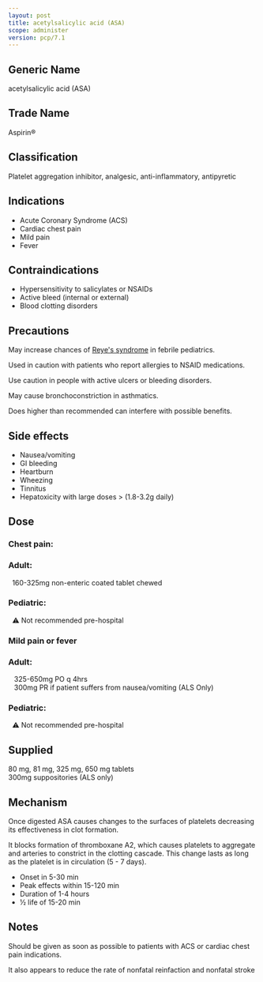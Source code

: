 ```yaml
---
layout: post
title: acetylsalicylic acid (ASA)
scope: administer
version: pcp/7.1
---
```


## Generic Name

acetylsalicylic acid (ASA)

## Trade Name

Aspirin®

## Classification

Platelet aggregation inhibitor, analgesic, anti-inflammatory, antipyretic

## Indications

- Acute Coronary Syndrome (ACS)
- Cardiac chest pain
- Mild pain
- Fever

## Contraindications

- Hypersensitivity to salicylates or NSAIDs
- Active bleed (internal or external)
- Blood clotting disorders

## Precautions

May increase chances of [Reye's syndrome](https://en.wikipedia.org/wiki/Reye_syndrome) in febrile pediatrics.

Used in caution with patients who report allergies to NSAID medications.

Use caution in people with active ulcers or bleeding disorders.

May cause bronchoconstriction in asthmatics.

Does higher than recommended can interfere with possible benefits.

## Side effects

- Nausea/vomiting
- GI bleeding
- Heartburn
- Wheezing
- Tinnitus
- Hepatoxicity with large doses > (1.8-3.2g daily)

## Dose

### Chest pain:

### Adult:
&nbsp;&nbsp;160-325mg non-enteric coated tablet chewed

### Pediatric:
&nbsp;&nbsp;⚠️ Not recommended pre-hospital

### Mild pain or fever

### Adult:
&nbsp;&nbsp; 325-650mg PO q 4hrs  
&nbsp;&nbsp; 300mg PR if patient suffers from nausea/vomiting (ALS Only)

### Pediatric:
&nbsp;&nbsp;⚠️ Not recommended pre-hospital

## Supplied

80 mg, 81 mg, 325 mg, 650 mg tablets\
300mg suppositories (ALS only)

## Mechanism

Once digested ASA causes changes to the surfaces of platelets decreasing its effectiveness in clot formation.

It blocks formation of thromboxane A2, which causes platelets to aggregate and arteries to constrict in the clotting cascade. This change lasts as long as the platelet is in circulation (5 - 7 days).

- Onset in 5-30 min
- Peak effects within 15-120 min
- Duration of 1-4 hours
- ½ life of 15-20 min

## Notes

Should be given as soon as possible to patients with ACS or cardiac chest pain indications.

It also appears to reduce the rate of nonfatal reinfaction and nonfatal stroke
